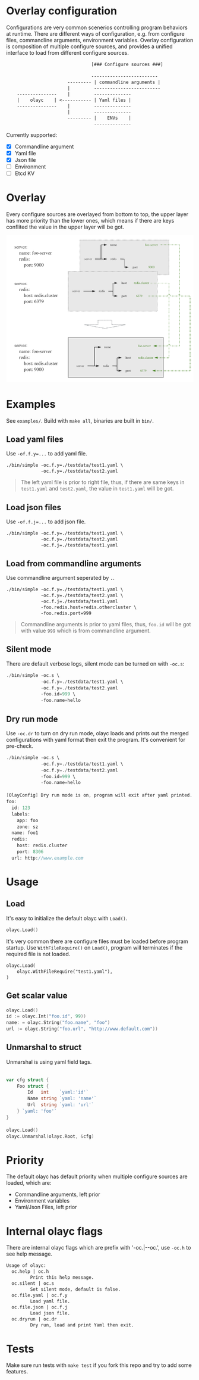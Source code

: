 Overlay configuration
===================================

Configurations are very common scenerios controlling program behaviors at runtime. There are different ways of configuration, e.g. from configure files, commandline arguments, environment variables. Overlay configuration is composition of multiple configure sources, and provides a unified interface to load from different configure sources. 

```
                                [### Configure sources ###]

                                -------------------------
                       --------- | commandline arguments |
                       |         -------------------------
    ---------------    |         --------------
    |    olayc    | <----------- | Yaml files |
    ---------------    |         --------------
                       |         --------------
                       --------- |    ENVs    |
                                 --------------
```

Currently supported: 
- [X] Commandline argument
- [X] Yaml file
- [X] Json file
- [ ] Environment
- [ ] Etcd KV

# Overlay

Every configure sources are overlayed from bottom to top, the upper layer has more priority than the lower ones, which means if there are keys conflited the value in the upper layer will be got.

![layers](readme/images/layers.png)

# Examples

See `examples/`. Build with `make all`, binaries are built in `bin/`.

## Load yaml files

Use `-of.f.y=...` to add yaml file.

```
./bin/simple -oc.f.y=./testdata/test1.yaml \
             -oc.f.y=./testdata/test2.yaml
```

> The left yaml file is prior to right file, thus, if there are same keys in `test1.yaml` and `test2.yaml`, the value in `test1.yaml` will be got.

## Load json files

Use `-of.f.j=...` to add json file.

```
./bin/simple -oc.f.y=./testdata/test1.yaml \
             -oc.f.y=./testdata/test2.yaml
             -oc.f.j=./testdata/test1.yaml
```

## Load from commandline arguments

Use commandline argument seperated by `.`.

```
./bin/simple -oc.f.y=./testdata/test1.yaml \
             -oc.f.y=./testdata/test2.yaml \
             -oc.f.j=./testdata/test1.yaml
             -foo.redis.host=redis.othercluster \
             -foo.redis.port=999
```

> Commandline arguments is prior to yaml files, thus, `foo.id` will be got with value `999` which is from commandline argument.

## Silent mode

There are default verbose logs, silent mode can be turned on with `-oc.s`:

```go
./bin/simple -oc.s \
             -oc.f.y=./testdata/test1.yaml \
             -oc.f.y=./testdata/test2.yaml
             -foo.id=999 \
             -foo.name=hello
```

## Dry run mode

Use `-oc.dr` to turn on dry run mode, olayc loads and prints out the merged configurations with yaml format then exit the program. It's convenient for pre-check.

```go
./bin/simple -oc.s \
             -oc.f.y=./testdata/test1.yaml \
             -oc.f.y=./testdata/test2.yaml
             -foo.id=999 \
             -foo.name=hello

[OlayConfig] Dry run mode is on, program will exit after yaml printed.
foo:
  id: 123
  labels:
    app: foo
    zone: sz
  name: foo1
  redis:
    host: redis.cluster
    port: 8306
  url: http://www.example.com

```

# Usage

## Load

It's easy to initialize the default olayc with `Load()`.

```go
olayc.Load()
```

It's very common there are configure files must be loaded before program startup. 
Use `WithFileRequire()` on `Load()`, program will terminates if the required file is not loaded.

```
olayc.Load(
    olayc.WithFileRequire("test1.yaml"),
)
```

## Get scalar value

```go
olayc.Load()
id := olayc.Int("foo.id", 99))
name: = olayc.String("foo.name", "foo")
url := olayc.String("foo.url", "http://www.default.com"))
```

## Unmarshal to struct

Unmarshal is using yaml field tags.

```go

var cfg struct {
	Foo struct {
		Id   int    `yaml:'id'`
		Name string `yaml: 'name'`
		Url  string `yaml: 'url'`
	} `yaml: 'foo'`
}

olayc.Load()
olayc.Unmarshal(olayc.Root, &cfg)
```

# Priority

The default olayc has default priority when multiple configure sources are loaded, which are:

- Commandline arguments, left prior
- Environment variables
- Yaml/Json Files, left prior

# Internal olayc flags

There are internal olayc flags which are prefix with '-oc.|--oc.', use `-oc.h` to see help message.

```
Usage of olayc:
  oc.help | oc.h
         Print this help message.
  oc.silent | oc.s
         Set silent mode, default is false.
  oc.file.yaml | oc.f.y
         Load yaml file.
  oc.file.json | oc.f.j
         Load json file.
  oc.dryrun | oc.dr
         Dry run, load and print Yaml then exit.
```

# Tests

Make sure run tests with `make test` if you fork this repo and try to add some features.
